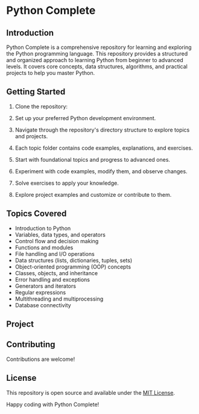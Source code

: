 # Python Complete

## Introduction

Python Complete is a comprehensive repository for learning and exploring the Python programming language. This repository provides a structured and organized approach to learning Python from beginner to advanced levels. It covers core concepts, data structures, algorithms, and practical projects to help you master Python.

## Getting Started

1. Clone the repository:


2. Set up your preferred Python development environment.

3. Navigate through the repository's directory structure to explore topics and projects.

4. Each topic folder contains code examples, explanations, and exercises.

5. Start with foundational topics and progress to advanced ones.

6. Experiment with code examples, modify them, and observe changes.

7. Solve exercises to apply your knowledge.

8. Explore project examples and customize or contribute to them.

## Topics Covered

- Introduction to Python
- Variables, data types, and operators
- Control flow and decision making
- Functions and modules
- File handling and I/O operations
- Data structures (lists, dictionaries, tuples, sets)
- Object-oriented programming (OOP) concepts
- Classes, objects, and inheritance
- Error handling and exceptions
- Generators and iterators
- Regular expressions
- Multithreading and multiprocessing
- Database connectivity

## Project

## Contributing

Contributions are welcome! 

## License

This repository is open source and available under the [MIT License](https://opensource.org/licenses/MIT).

Happy coding with Python Complete!
